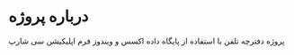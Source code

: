 <h1>درباره پروژه</h1>
<p>پروژه دفترچه تلفن با استفاده از پایگاه داده اکسس و ویندوز فرم اپلیکیشن سی شارپ</p>

